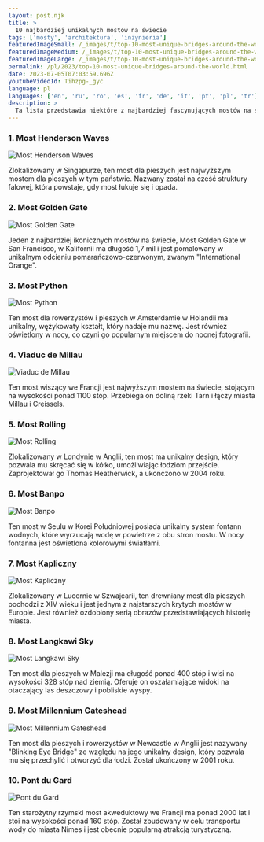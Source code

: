 ```yaml
---
layout: post.njk
title: >
  10 najbardziej unikalnych mostów na świecie
tags: ['mosty', 'architektura', 'inżynieria']
featuredImageSmall: /_images/t/top-10-most-unique-bridges-around-the-world-cover-pl-small.webp
featuredImageMedium: /_images/t/top-10-most-unique-bridges-around-the-world-cover-pl-medium.webp
featuredImageLarge: /_images/t/top-10-most-unique-bridges-around-the-world-cover-pl-large.webp
permalink: /pl/2023/top-10-most-unique-bridges-around-the-world.html
date: 2023-07-05T07:03:59.696Z
youtubeVideoId: Tihzpg-_gyc
language: pl
languages: ['en', 'ru', 'ro', 'es', 'fr', 'de', 'it', 'pt', 'pl', 'tr']
description: >
  Ta lista przedstawia niektóre z najbardziej fascynujących mostów na świecie. Bez względu na to, czy chodzi o ich skomplikowany design, położenie czy cel, te mosty na pewno pozostawią trwałe wrażenie.
---
```


### 1. Most Henderson Waves

![Most Henderson Waves](/_images/4/487bc04d90ddf841f4d7c3661ee12e7e-medium.webp)

Zlokalizowany w Singapurze, ten most dla pieszych jest najwyższym mostem dla pieszych w tym państwie. Nazwany został na cześć struktury falowej, która powstaje, gdy most łukuje się i opada.

### 2. Most Golden Gate

![Most Golden Gate](/_images/5/5ebb24914f30c12f784634982b33c7b1-medium.webp)

Jeden z najbardziej ikonicznych mostów na świecie, Most Golden Gate w San Francisco, w Kalifornii ma długość 1,7 mil i jest pomalowany w unikalnym odcieniu pomarańczowo-czerwonym, zwanym "International Orange".

### 3. Most Python

![Most Python](/_images/b/b6dfc91e9e5d530e5acd9d8e5cfce8c9-medium.webp)

Ten most dla rowerzystów i pieszych w Amsterdamie w Holandii ma unikalny, wężykowaty kształt, który nadaje mu nazwę. Jest również oświetlony w nocy, co czyni go popularnym miejscem do nocnej fotografii.

### 4. Viaduc de Millau

![Viaduc de Millau](/_images/2/24c1367e072b6f69f5a9735b6bb448d6-medium.webp)

Ten most wiszący we Francji jest najwyższym mostem na świecie, stojącym na wysokości ponad 1100 stóp. Przebiega on doliną rzeki Tarn i łączy miasta Millau i Creissels.

### 5. Most Rolling

![Most Rolling](/_images/8/85e6cd5f7ad5df1ae008c183178fe40a-medium.webp)

Zlokalizowany w Londynie w Anglii, ten most ma unikalny design, który pozwala mu skręcać się w kółko, umożliwiając łodziom przejście. Zaprojektował go Thomas Heatherwick, a ukończono w 2004 roku.

### 6. Most Banpo

![Most Banpo](/_images/9/91c9b2f3cef4ec9569ed3ca0d5197f55-medium.webp)

Ten most w Seulu w Korei Południowej posiada unikalny system fontann wodnych, które wyrzucają wodę w powietrze z obu stron mostu. W nocy fontanna jest oświetlona kolorowymi światłami.

### 7. Most Kapliczny

![Most Kapliczny](/_images/9/9a83070c2573df0e68c8402892cb45cc-medium.webp)

Zlokalizowany w Lucernie w Szwajcarii, ten drewniany most dla pieszych pochodzi z XIV wieku i jest jednym z najstarszych krytych mostów w Europie. Jest również ozdobiony serią obrazów przedstawiających historię miasta.

### 8. Most Langkawi Sky

![Most Langkawi Sky](/_images/8/83c01d3bb2f56833b0332dd86ddf6e15-medium.webp)

Ten most dla pieszych w Malezji ma długość ponad 400 stóp i wisi na wysokości 328 stóp nad ziemią. Oferuje on oszałamiające widoki na otaczający las deszczowy i pobliskie wyspy.

### 9. Most Millennium Gateshead

![Most Millennium Gateshead](/_images/e/e7990b6af368e302f2bf3081af078b67-medium.webp)

Ten most dla pieszych i rowerzystów w Newcastle w Anglii jest nazywany "Blinking Eye Bridge" ze względu na jego unikalny design, który pozwala mu się przechylić i otworzyć dla łodzi. Został ukończony w 2001 roku.

### 10. Pont du Gard

![Pont du Gard](/_images/f/f0a0c83f9507c74f04b613b944ced421-medium.webp)

Ten starożytny rzymski most akweduktowy we Francji ma ponad 2000 lat i stoi na wysokości ponad 160 stóp. Został zbudowany w celu transportu wody do miasta Nimes i jest obecnie popularną atrakcją turystyczną.

